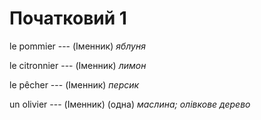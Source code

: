 # Початковий 1
le pommier --- (Іменник)
*яблуня*



le citronnier --- (Іменник)
*лимон*



le pêcher --- (Іменник)
*персик*



un olivier --- (Іменник)
(одна) *маслина; олівкове дерево*